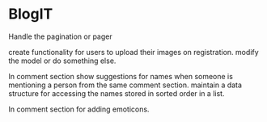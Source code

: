 # BlogIT
Handle the pagination or pager

create functionality for users to upload their images on registration. modify the model or do something else.

In comment section show suggestions for names when someone is mentioning a person from the same comment section. maintain a data structure for accessing the names stored in sorted order in a list.

In comment section for adding emoticons.